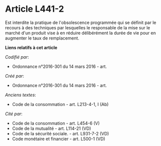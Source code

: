 # Article L441-2

Est interdite la pratique de l'obsolescence programmée qui se définit par le recours à des techniques par lesquelles le
responsable de la mise sur le marché d'un produit vise à en réduire délibérément la durée de vie pour en augmenter le taux de
remplacement.

**Liens relatifs à cet article**

_Codifié par_:

  - Ordonnance n°2016-301 du 14 mars 2016 - art.

_Créé par_:

  - Ordonnance n°2016-301 du 14 mars 2016 - art.

_Anciens textes_:

  - Code de la consommation - art. L213-4-1, I (Ab)

_Cité par_:

  - Code de la consommation - art. L454-6 (V)
  - Code de la mutualité - art. L114-21 (VD)
  - Code de la sécurité sociale. - art. L931-7-2 (VD)
  - Code monétaire et financier - art. L500-1 (VD)
